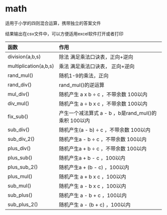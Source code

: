 # math
  
适用于小学的四则混合运算，携带独立的答案文件

结果输出在csv文件中，可以方便适用excel软件打开或者打印

|函数|作用|
|:-|:-|
|division(a,b,s)       |除法 满足乘法口诀表，正向+逆向 |
|multiplication(a,b,s) |乘法 满足乘法口诀表， 正向+逆向 |
|rand_mul()            |随机1-9的乘法，正向 |
|rand_div()            |rand_mul()的逆运算 |
|mul_div()             |随机产生 a x b ÷ c ，不带余数 100以内 |
|div_mul()             |随机产生 a ÷ b x c ，不带余数 100以内 |
|fix_sub()             |产生一个减法算式 a - b ，b是rand_mul()的乘积 100以内 |
|sub_div()             |随机产生(a - b) ÷ c ，不带余数 100以内 |
|sub_div_2()           |随机产生a - b ÷ c ，不带余数 100以内 |
|plus_div()            |随机产生a + b ÷ c ，不带余数 100以内 |
|plus_sub()            |随机产生a + b - c ，100以内 |
|plus_sub_2()          |随机产生a + (b - c) ，100以内 |
|plus_mul()            |随机产生 a + b x c ，100以内 |
|sub_mul()             |随机产生 a - b x c ，100以内 |
|sub_plus()            |随机产生 a - b + c ，100以内 |
|sub_plus_2()          |随机产生 a - (b + c) ，100以内 |
